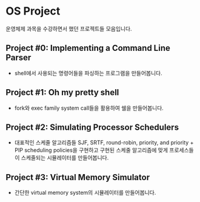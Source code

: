 # OS Project

운영체제 과목을 수강하면서 했던 프로젝트들 모음입니다.

## Project #0: Implementing a Command Line Parser

- shell에서 사용되는 명령어들을 파싱하는 프로그램을 만들어봅니다.

## Project #1: Oh my pretty shell

- fork와 exec family system call들을 활용하여 쉘을 만들어봅니다.

## Project #2: Simulating Processor Schedulers

- 대표적인 스케줄 알고리즘들 SJF, SRTF, round-robin, priority, and priority + PIP scheduling policies을 구현하고 구현된 스케줄 알고리즘에 맞게 프로세스들이 스케줄되는 시뮬레이터를 만들어봅니다.

## Project #3: Virtual Memory Simulator

- 간단한 virtual memory system의 시뮬레이터를 만들어봅니다.
